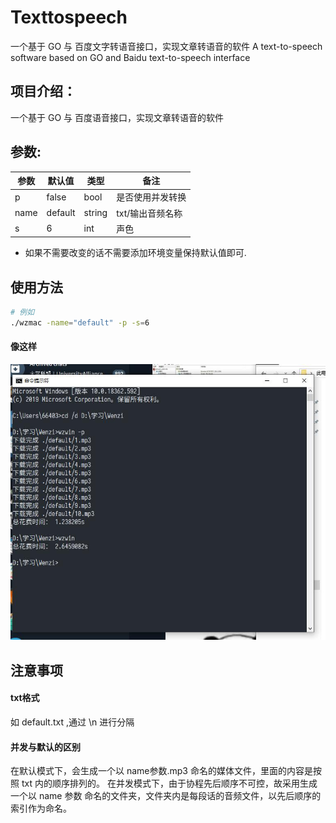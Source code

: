# Texttospeech

一个基于 GO 与 百度文字转语音接口，实现文章转语音的软件
A text-to-speech software based on GO and Baidu text-to-speech interface

## 项目介绍：

一个基于 GO 与 百度语音接口，实现文章转语音的软件

## 参数:

| 参数 | 默认值  | 类型   | 备注             |
|------|---------|--------|------------------|
| p    | false   | bool   | 是否使用并发转换 |
| name | default | string | txt/输出音频名称 |
| s    | 6       | int    | 声色             |

* 如果不需要改变的话不需要添加环境变量保持默认值即可.

## 使用方法
``` bash
# 例如
./wzmac -name="default" -p -s=6
```

#### 像这样

![Alt text](https://github.com/Glovecc/Texttospeech/blob/master/user.jpg)

## 注意事项

#### txt格式

如 default.txt ,通过 \n 进行分隔

#### 并发与默认的区别

在默认模式下，会生成一个以 name参数.mp3 命名的媒体文件，里面的内容是按照 txt 内的顺序排列的。
在并发模式下，由于协程先后顺序不可控，故采用生成一个以 name 参数 命名的文件夹，文件夹内是每段话的音频文件，以先后顺序的索引作为命名。
